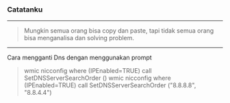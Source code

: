 ### Catatanku
* * *
> Mungkin semua orang bisa copy dan paste, tapi tidak semua orang bisa menganalisa dan solving problem.

* * *
Cara mengganti Dns dengan menggunakan prompt
> wmic nicconfig where (IPEnabled=TRUE) call SetDNSServerSearchOrder ()
> wmic nicconfig where (IPEnabled=TRUE) call SetDNSServerSearchOrder ("8.8.8.8", "8.8.4.4")
